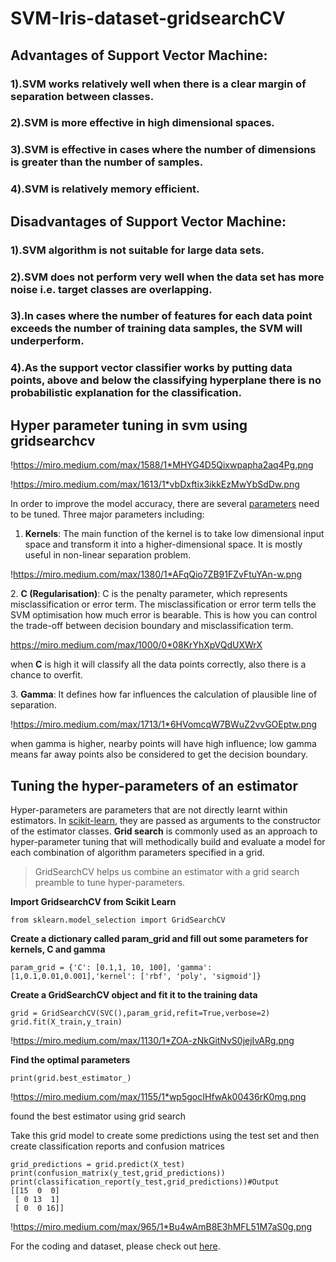 # SVM-Iris-dataset-gridsearchCV
## Advantages of Support Vector Machine:
### 1).SVM works relatively well when there is a clear margin of separation between classes.
### 2).SVM is more effective in high dimensional spaces.
### 3).SVM is effective in cases where the number of dimensions is greater than the number of samples.
### 4).SVM is relatively memory efficient.
## Disadvantages of Support Vector Machine:
### 1).SVM algorithm is not suitable for large data sets.
### 2).SVM does not perform very well when the data set has more noise i.e. target classes are overlapping.
### 3).In cases where the number of features for each data point exceeds the number of training data samples, the SVM will underperform.
### 4).As the support vector classifier works by putting data points, above and below the classifying hyperplane there is no probabilistic explanation for the classification.

## Hyper parameter tuning in svm using gridsearchcv
!https://miro.medium.com/max/1588/1*MHYG4D5Qixwpapha2aq4Pg.png

!https://miro.medium.com/max/1613/1*vbDxftix3ikkEzMwYbSdDw.png

In order to improve the model accuracy, there are several [parameters](https://ogrisel.github.io/scikit-learn.org/sklearn-tutorial/modules/generated/sklearn.svm.SVC.html) need to be tuned. Three major parameters including:

1. **Kernels**: The main function of the kernel is to take low dimensional input space
and transform it into a higher-dimensional space. It is mostly useful in non-linear separation problem.

!https://miro.medium.com/max/1380/1*AFqQio7ZB91FZvFtuYAn-w.png

2. **C (Regularisation)**:
 C is the penalty parameter, which represents misclassification or error
 term. The misclassification or error term tells the SVM optimisation 
how much error is bearable. This is how you can control the trade-off 
between decision boundary and misclassification term.

https://miro.medium.com/max/1000/0*08KrYhXpVQdUXWrX

when **C** is high it will classify all the data points correctly, also there is a chance to overfit.

3. **Gamma**: It defines how far influences the calculation of plausible line of separation.

!https://miro.medium.com/max/1713/1*6HVomcqW7BWuZ2vvGOEptw.png

when
 gamma is higher, nearby points will have high influence; low gamma 
means far away points also be considered to get the decision boundary.

## **Tuning the hyper-parameters of an estimator**

Hyper-parameters are parameters that are not directly learnt within estimators. In [scikit-learn](https://scikit-learn.org/stable/modules/grid_search.html), they are passed as arguments to the constructor of the estimator classes. **Grid search** is
 commonly used as an approach to hyper-parameter tuning that will 
methodically build and evaluate a model for each combination of 
algorithm parameters specified in a grid.

> GridSearchCV helps us combine an estimator with a grid search preamble to tune hyper-parameters.
> 

**Import GridsearchCV from Scikit Learn**

```
from sklearn.model_selection import GridSearchCV
```

**Create a dictionary called param_grid and fill out some parameters for kernels, C and gamma**

```
param_grid = {'C': [0.1,1, 10, 100], 'gamma': [1,0.1,0.01,0.001],'kernel': ['rbf', 'poly', 'sigmoid']}
```

**Create a GridSearchCV object and fit it to the training data**

```
grid = GridSearchCV(SVC(),param_grid,refit=True,verbose=2)
grid.fit(X_train,y_train)
```

!https://miro.medium.com/max/1130/1*ZOA-zNkGitNvS0jejIvARg.png

**Find the optimal parameters**

```
print(grid.best_estimator_)
```

!https://miro.medium.com/max/1155/1*wp5gocIHfwAk00436rK0mg.png

found the best estimator using grid search

Take this grid model to create some predictions using the test set and then create classification reports and confusion matrices

```
grid_predictions = grid.predict(X_test)
print(confusion_matrix(y_test,grid_predictions))
print(classification_report(y_test,grid_predictions))#Output
[[15  0  0]
 [ 0 13  1]
 [ 0  0 16]]
```

!https://miro.medium.com/max/965/1*Bu4wAmB8E3hMFL51M7aS0g.png

For the coding and dataset, please check out [here](https://github.com/clareyan/SVM-Hyper-parameter-Tuning-using-GridSearchCV).
